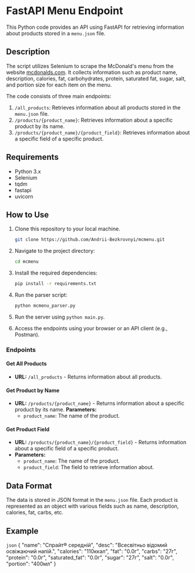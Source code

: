 # FastAPI Menu Endpoint

This Python code provides an API using FastAPI for retrieving information about products stored in a `menu.json` file.

## Description

The script utilizes Selenium to scrape the McDonald's menu from the website [mcdonalds.com](https://www.mcdonalds.com/ua/uk-ua/eat/fullmenu.html). It collects information such as product name, description, calories, fat, carbohydrates, protein, saturated fat, sugar, salt, and portion size for each item on the menu.

The code consists of three main endpoints:

1. `/all_products`: Retrieves information about all products stored in the `menu.json` file.
2. `/products/{product_name}`: Retrieves information about a specific product by its name.
3. `/products/{product_name}/{product_field}`: Retrieves information about a specific field of a specific product.

## Requirements

- Python 3.x
- Selenium
- tqdm
- fastapi
- uvicorn

## How to Use

1. Clone this repository to your local machine.

    ```bash
    git clone https://github.com/Andrii-Bezkrovnyi/mcmenu.git
    ```

2. Navigate to the project directory:

    ```bash
    cd mcmenu
    ```

3. Install the required dependencies:

    ```bash
    pip install -r requirements.txt
    ```

4. Run the parser script:

    ```bash
    python mcmenu_parser.py
    ```

5. Run the server using `python main.py`.

6. Access the endpoints using your browser or an API client (e.g., Postman).

### Endpoints

#### Get All Products
- **URL:** `/all_products`  - Returns information about all products.
#### Get Product by Name
- **URL:** `/products/{product_name}` - Returns information about a specific product by its name.
**Parameters:**
  - `product_name`: The name of the product.

#### Get Product Field
- **URL:** `/products/{product_name}/{product_field}`  -  Returns information about a specific field of a specific product.
- **Parameters:**
  - `product_name`: The name of the product.
  - `product_field`: The field to retrieve information about.

## Data Format

The data is stored in JSON format in the `menu.json` file. Each product is represented as an object with various fields such as name, description, calories, fat, carbs, etc.

## Example

```json```
{
    "name": "Спрайт® середній",
    "desc": "Всесвітньо відомий освіжаючий напій.",
    "calories": "110ккал",
    "fat": "0.0г",
    "carbs": "27г",
    "protein": "0.0г",
    "saturated_fat": "0.0г",
    "sugar": "27г",
    "salt": "0.0г",
    "portion": "400мл"
}